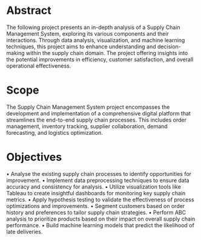 # Abstract
The following project presents an in-depth analysis of a Supply Chain Management System, exploring its various components and their interactions. Through data analysis, visualization, and machine learning techniques, this project aims to enhance understanding and decision-making within the supply chain domain. The project offering insights into the potential improvements in efficiency, customer satisfaction, and overall operational effectiveness.

# Scope 
The Supply Chain Management System project encompasses the development and implementation of a comprehensive digital platform that streamlines the end-to-end supply chain processes. This includes order management, inventory tracking, supplier collaboration, demand forecasting, and logistics optimization.

# Objectives
•	Analyse the existing supply chain processes to identify opportunities for improvement.
•	Implement data preprocessing techniques to ensure data accuracy and consistency for analysis.
•	Utilize visualization tools like Tableau to create insightful dashboards for monitoring key supply chain metrics.
•	Apply hypothesis testing to validate the effectiveness of process optimizations and improvements.
•	Segment customers based on order history and preferences to tailor supply chain strategies.
•	Perform ABC analysis to prioritize products based on their impact on overall supply chain performance.
•	Build machine learning models that predict the likelihood of late deliveries.

